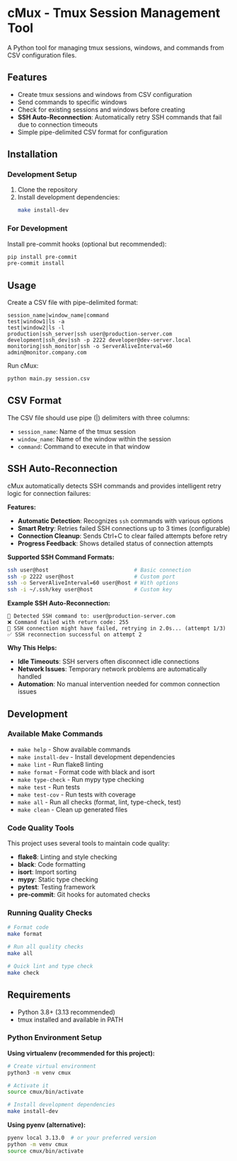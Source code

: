 # cMux - Tmux Session Management Tool

A Python tool for managing tmux sessions, windows, and commands from CSV configuration files.

## Features

- Create tmux sessions and windows from CSV configuration
- Send commands to specific windows
- Check for existing sessions and windows before creating
- **SSH Auto-Reconnection**: Automatically retry SSH commands that fail due to connection timeouts
- Simple pipe-delimited CSV format for configuration

## Installation

### Development Setup

1. Clone the repository
2. Install development dependencies:
   ```bash
   make install-dev
   ```

### For Development

Install pre-commit hooks (optional but recommended):
```bash
pip install pre-commit
pre-commit install
```

## Usage

Create a CSV file with pipe-delimited format:
```csv
session_name|window_name|command
test|window1|ls -a
test|window2|ls -l
production|ssh_server|ssh user@production-server.com
development|ssh_dev|ssh -p 2222 developer@dev-server.local
monitoring|ssh_monitor|ssh -o ServerAliveInterval=60 admin@monitor.company.com
```

Run cMux:
```bash
python main.py session.csv
```

## CSV Format

The CSV file should use pipe (|) delimiters with three columns:
- `session_name`: Name of the tmux session
- `window_name`: Name of the window within the session  
- `command`: Command to execute in that window

## SSH Auto-Reconnection

cMux automatically detects SSH commands and provides intelligent retry logic for connection failures:

**Features:**
- **Automatic Detection**: Recognizes `ssh` commands with various options
- **Smart Retry**: Retries failed SSH connections up to 3 times (configurable)
- **Connection Cleanup**: Sends Ctrl+C to clear failed attempts before retry
- **Progress Feedback**: Shows detailed status of connection attempts

**Supported SSH Command Formats:**
```bash
ssh user@host                           # Basic connection
ssh -p 2222 user@host                   # Custom port
ssh -o ServerAliveInterval=60 user@host # With options
ssh -i ~/.ssh/key user@host             # Custom key
```

**Example SSH Auto-Reconnection:**
```
🔗 Detected SSH command to: user@production-server.com
❌ Command failed with return code: 255
🔄 SSH connection might have failed, retrying in 2.0s... (attempt 1/3)
✅ SSH reconnection successful on attempt 2
```

**Why This Helps:**
- **Idle Timeouts**: SSH servers often disconnect idle connections
- **Network Issues**: Temporary network problems are automatically handled
- **Automation**: No manual intervention needed for common connection issues

## Development

### Available Make Commands

- `make help` - Show available commands
- `make install-dev` - Install development dependencies
- `make lint` - Run flake8 linting
- `make format` - Format code with black and isort
- `make type-check` - Run mypy type checking
- `make test` - Run tests
- `make test-cov` - Run tests with coverage
- `make all` - Run all checks (format, lint, type-check, test)
- `make clean` - Clean up generated files

### Code Quality Tools

This project uses several tools to maintain code quality:

- **flake8**: Linting and style checking
- **black**: Code formatting
- **isort**: Import sorting
- **mypy**: Static type checking
- **pytest**: Testing framework
- **pre-commit**: Git hooks for automated checks

### Running Quality Checks

```bash
# Format code
make format

# Run all quality checks
make all

# Quick lint and type check
make check
```

## Requirements

- Python 3.8+ (3.13 recommended)
- tmux installed and available in PATH

### Python Environment Setup

**Using virtualenv (recommended for this project):**
```bash
# Create virtual environment
python3 -m venv cmux

# Activate it
source cmux/bin/activate

# Install development dependencies
make install-dev
```

**Using pyenv (alternative):**
```bash
pyenv local 3.13.0  # or your preferred version
python -m venv cmux
source cmux/bin/activate
```
